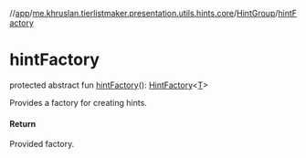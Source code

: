 //[app](../../../index.md)/[me.khruslan.tierlistmaker.presentation.utils.hints.core](../index.md)/[HintGroup](index.md)/[hintFactory](hint-factory.md)

# hintFactory

protected abstract fun [hintFactory](hint-factory.md)(): [HintFactory](../-hint-factory/index.md)&lt;[T](index.md)&gt;

Provides a factory for creating hints.

#### Return

Provided factory.
